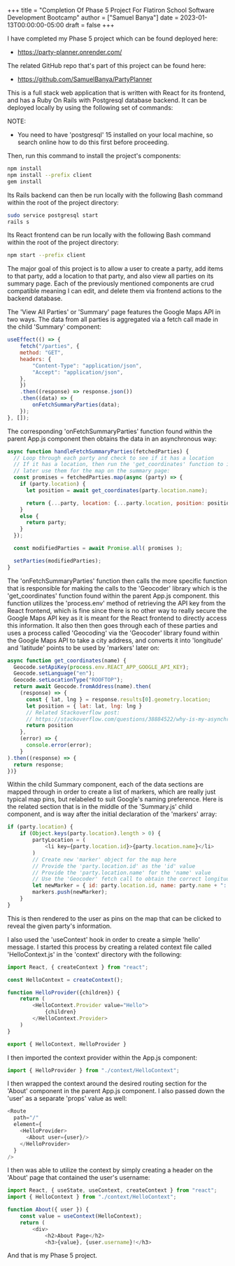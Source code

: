 +++
title = "Completion Of Phase 5 Project For Flatiron School Software Development Bootcamp"
author = ["Samuel Banya"]
date = 2023-01-13T00:00:00-05:00
draft = false
+++

I have completed my Phase 5 project which can be found deployed here:

-   <https://party-planner.onrender.com/>

The related GitHub repo that's part of this project can be found here:

-   <https://github.com/SamuelBanya/PartyPlanner>

This is a full stack web application that is written with React for its frontend, and has a Ruby On Rails with Postgresql database backend. It can be deployed locally by using the following set of commands:

NOTE:

-   You need to have 'postgresql' 15 installed on your local machine, so search online how to do this first before proceeding.

Then, run this command to install the project's components:

```bash
npm install
npm install --prefix client
gem install
```

Its Rails backend can then be run locally with the following Bash command within the root of the project directory:

```bash
sudo service postgresql start
rails s
```

Its React frontend can be run locally with the following Bash command within the root of the project directory:

```bash
npm start --prefix client
```

The major goal of this project is to allow a user to create a party, add items to that party, add a location to that party, and also view all parties on its summary page. Each of the previously mentioned components are crud compatible meaning I can edit, and delete them via frontend actions to the backend database.

The 'View All Parties' or 'Summary' page features the Google Maps API in two ways. The data from all parties is aggregated via a fetch call made in the child 'Summary' component:

```js
useEffect(() => {
    fetch("/parties", {
    method: "GET",
    headers: {
        "Content-Type": "application/json",
        "Accept": "application/json",
    },
    })
    .then((response) => response.json())
    .then((data) => {
        onFetchSummaryParties(data);
    });
}, []);
```

The corresponding 'onFetchSummaryParties' function found within the parent App.js component then obtains the data in an asynchronous way:

```js
async function handleFetchSummaryParties(fetchedParties) {
  // Loop through each party and check to see if it has a location
  // If it has a location, then run the 'get_coordinates' function to its actual 'lat' and 'lng' values accordingly so that we can
  // later use them for the map on the summary page:
  const promises = fetchedParties.map(async (party) => {
    if (party.location) {
      let position = await get_coordinates(party.location.name);

      return {...party, location: {...party.location, position: position}};
    }
    else {
      return party;
    }
  });

  const modifiedParties = await Promise.all( promises );

  setParties(modifiedParties);
}
```

The 'onFetchSummaryParties' function then calls the more specific function that is responsible for making the calls to the 'Geocoder' library which is the 'get_coordinates' function found within the parent App.js component. this function utilizes the 'process.env' method of retrieving the API key from the React frontend, which is fine since there is no other way to really secure the Google Maps API key as it is meant for the React frontend to directly access this information. It also then then goes through each of these parties and uses a process called 'Geocoding' via the 'Geocoder' library found within the Google Maps API to take a city address, and converts it into 'longitude' and 'latitude' points to be used by 'markers' later on:

```js
async function get_coordinates(name) {
  Geocode.setApiKey(process.env.REACT_APP_GOOGLE_API_KEY);
  Geocode.setLanguage("en");
  Geocode.setLocationType("ROOFTOP");
  return await Geocode.fromAddress(name).then(
    (response) => {
      const { lat, lng } = response.results[0].geometry.location;
      let position = { lat: lat, lng: lng }
      // Related Stackoverflow post:
      // https://stackoverflow.com/questions/38884522/why-is-my-asynchronous-function-returning-promise-pending-instead-of-a-val
      return position
    },
    (error) => {
      console.error(error);
    }
).then((response) => {
  return response;
})}
```

Within the child Summary component, each of the data sections are mapped through in order to create a list of markers, which are really just typical map pins, but relabeled to suit Google's naming preference. Here is the related section that is in the middle of the 'Summary.js' child component, and is way after the initial declaration of the 'markers' array:

```js
if (party.location) {
    if (Object.keys(party.location).length > 0) {
        partyLocation = (
            <li key={party.location.id}>{party.location.name}</li>
        )
        // Create new 'marker' object for the map here
        // Provide the 'party.location.id' as the 'id' value
        // Provide the 'party.location.name' for the 'name' value
        // Use the 'Geocoder' fetch call to obtain the correct longitude and latitude results for each of the locations --> This might be tricky since they might not be received in time
        let newMarker = { id: party.location.id, name: party.name + ": " + party.location.name, position: party.location.position }
        markers.push(newMarker);
    }
}
```

This is then rendered to the user as pins on the map that can be clicked to reveal the given party's information.

I also used the 'useContext' hook in order to create a simple 'hello' message. I started this process by creating a related context file called 'HelloContext.js' in the 'context' directory with the following:

```js
import React, { createContext } from "react";

const HelloContext = createContext();

function HelloProvider({children}) {
    return (
        <HelloContext.Provider value="Hello">
            {children}
        </HelloContext.Provider>
    )
}

export { HelloContext, HelloProvider }
```

I then imported the context provider within the App.js component:

```js
import { HelloProvider } from "./context/HelloContext";
```

I then wrapped the context around the desired routing section for the 'About' component in the parent App.js component. I also passed down the 'user' as a separate 'props' value as well:

```js
<Route
  path="/"
  element={
    <HelloProvider>
      <About user={user}/>
    </HelloProvider>
  }
/>
```

I then was able to utilize the context by simply creating a header on the 'About' page that contained the user's username:

```js
import React, { useState, useContext, createContext } from "react";
import { HelloContext } from "./context/HelloContext";

function About({ user }) {
    const value = useContext(HelloContext);
    return (
        <div>
            <h2>About Page</h2>
            <h3>{value}, {user.username}!</h3>
```

And that is my Phase 5 project.